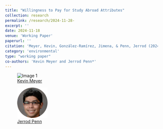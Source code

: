 ```yaml
---
title: "Willingness to Pay for Study Abroad Attributes"
collection: research
permalink: /research/2024-11-28-
excerpt: ''
date: 2024-11-18
venue: 'Working Paper'
paperurl: ''
citation: 'Meyer, Kevin, González-Ramírez, Jimena, & Penn, Jerrod (2024). &quot;An Willingness to Pay for Study Abroad Attributes; <i>SSRN Working Paper</i>.'
category: 'environmental'
type: "working paper"
co-authors: 'Kevin Meyer and Jerrod Penn*'
---
```


<body>
<div class="image-container">
        <figure>
            <img src="/images/co-authors/kevin_meyer.png" alt="Image 1" width="100" height="auto">
            <figcaption><a href="https://www.kmmeyer.com/" target="_blank">Kevin Meyer</a></figcaption>
        </figure>
        <figure>
            <img src="/images/co-authors/jerrod_penn.png" alt="Image 2" width="100" height="auto">
            <figcaption><a href="https://www.lsu.edu/agriculture/agecon/people/bio/jerrod-penn.php" target="_blank">Jerrod Penn</a></figcaption>
        </figure>
        <!-- Add more images as needed -->
    </div>
</body>


<!--<details open>
<summary>
Abstract
</summary>

<p>
This study investigates the impact of price changes on the behavior of disc golf players using a natural experiment involving two nearby courses. One of these courses enforces a seasonal parking fee, while the other remains free all year. By integrating data from a popular disc golf scorekeeping app, state park fee schedules, and weather conditions, we assess the fee's effect on the visitation dynamics between the two courses. Our results indicate that introducing a parking fee can lead to a drop of up to 30 percent in daily visits to the course with the fee, compared to times when both courses are free. However, considering the potential substitution to the free course, the daily share of visits to the fee-charging course diminishes by about 6 percent, and the average monthly visits per player decrease by around 7 percent. This research sheds light on how pricing affects participation in recreational activities, offering insights that can inform decisions related to course management, pricing strategies, and the promotion of disc golf.
</p>

</details>

<details open>
<summary>
Keywords
</summary>
disc golf <br>

frisbee golf <br>

recreation demand <br>

congestion pricing <br>

demand estimation <br>

substitutability <br>

public parks <br>

user fees <br>

<br>

</details>
-->

